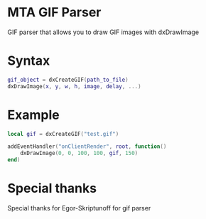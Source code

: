 # MTA GIF Parser
GIF parser that allows you to draw GIF images with dxDrawImage

# Syntax
```lua
gif_object = dxCreateGIF(path_to_file)
dxDrawImage(x, y, w, h, image, delay, ...)
```

# Example
```lua
local gif = dxCreateGIF("test.gif")

addEventHandler("onClientRender", root, function()
    dxDrawImage(0, 0, 100, 100, gif, 150)
end)
```

# Special thanks
Special thanks for Egor-Skriptunoff for gif parser
